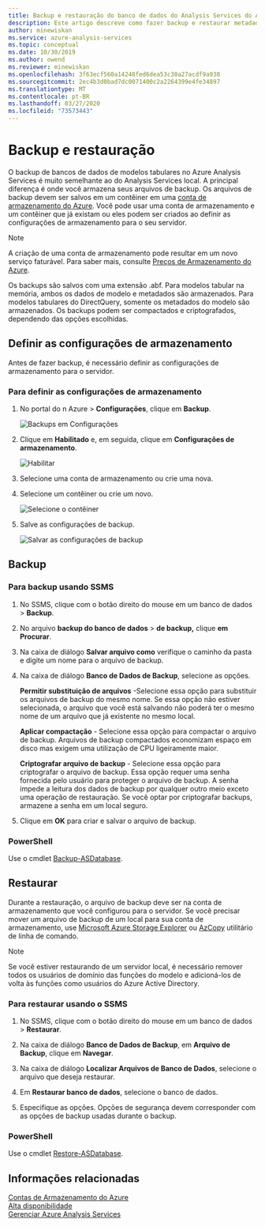 ```yaml
---
title: Backup e restauração do banco de dados do Analysis Services do Azure | Microsoft Docs
description: Este artigo descreve como fazer backup e restaurar metadados e dados do modelo de um banco de dados do Azure Analysis Services.
author: minewiskan
ms.service: azure-analysis-services
ms.topic: conceptual
ms.date: 10/30/2019
ms.author: owend
ms.reviewer: minewiskan
ms.openlocfilehash: 3f63ecf560a14248fed6dea53c30a27acdf9a938
ms.sourcegitcommit: 2ec4b3d0bad7dc0071400c2a2264399e4fe34897
ms.translationtype: MT
ms.contentlocale: pt-BR
ms.lasthandoff: 03/27/2020
ms.locfileid: "73573443"
---
```

# <a name="backup-and-restore"></a>Backup e restauração

O backup de bancos de dados de modelos tabulares no Azure Analysis Services é muito semelhante ao do Analysis Services local. A principal diferença é onde você armazena seus arquivos de backup. Os arquivos de backup devem ser salvos em um contêiner em uma [conta de armazenamento do Azure](../storage/common/storage-create-storage-account.md). Você pode usar uma conta de armazenamento e um contêiner que já existam ou eles podem ser criados ao definir as configurações de armazenamento para o seu servidor.

> [!NOTE]
> A criação de uma conta de armazenamento pode resultar em um novo serviço faturável. Para saber mais, consulte [Preços de Armazenamento do Azure](https://azure.microsoft.com/pricing/details/storage/blobs/).
> 
> 

Os backups são salvos com uma extensão .abf. Para modelos tabular na memória, ambos os dados de modelo e metadados são armazenados. Para modelos tabulares do DirectQuery, somente os metadados do modelo são armazenados. Os backups podem ser compactados e criptografados, dependendo das opções escolhidas.


## <a name="configure-storage-settings"></a>Definir as configurações de armazenamento
Antes de fazer backup, é necessário definir as configurações de armazenamento para o servidor.


### <a name="to-configure-storage-settings"></a>Para definir as configurações de armazenamento
1.  No portal do n Azure > **Configurações**, clique em **Backup**.

    ![Backups em Configurações](./media/analysis-services-backup/aas-backup-backups.png)

2.  Clique em **Habilitado** e, em seguida, clique em **Configurações de armazenamento**.

    ![Habilitar](./media/analysis-services-backup/aas-backup-enable.png)

3. Selecione uma conta de armazenamento ou crie uma nova.

4. Selecione um contêiner ou crie um novo.

    ![Selecione o contêiner](./media/analysis-services-backup/aas-backup-container.png)

5. Salve as configurações de backup.

    ![Salvar as configurações de backup](./media/analysis-services-backup/aas-backup-save.png)

## <a name="backup"></a>Backup

### <a name="to-backup-by-using-ssms"></a>Para backup usando SSMS

1. No SSMS, clique com o botão direito do mouse em um banco de dados > **Backup**.

2. No arquivo **backup do banco de dados** > **de backup,** clique **em Procurar**.

3. Na caixa de diálogo **Salvar arquivo como** verifique o caminho da pasta e digite um nome para o arquivo de backup. 

4. Na caixa de diálogo **Banco de Dados de Backup**, selecione as opções.

    **Permitir substituição de arquivos** -Selecione essa opção para substituir os arquivos de backup do mesmo nome. Se essa opção não estiver selecionada, o arquivo que você está salvando não poderá ter o mesmo nome de um arquivo que já existente no mesmo local.

    **Aplicar compactação** - Selecione essa opção para compactar o arquivo de backup. Arquivos de backup compactados economizam espaço em disco mas exigem uma utilização de CPU ligeiramente maior. 

    **Criptografar arquivo de backup** - Selecione essa opção para criptografar o arquivo de backup. Essa opção requer uma senha fornecida pelo usuário para proteger o arquivo de backup. A senha impede a leitura dos dados de backup por qualquer outro meio exceto uma operação de restauração. Se você optar por criptografar backups, armazene a senha em um local seguro.

5. Clique em **OK** para criar e salvar o arquivo de backup.


### <a name="powershell"></a>PowerShell
Use o cmdlet [Backup-ASDatabase](https://docs.microsoft.com/powershell/module/sqlserver/backup-asdatabase).

## <a name="restore"></a>Restaurar
Durante a restauração, o arquivo de backup deve ser na conta de armazenamento que você configurou para o servidor. Se você precisar mover um arquivo de backup de um local para sua conta de armazenamento, use [Microsoft Azure Storage Explorer](https://docs.microsoft.com/azure/vs-azure-tools-storage-manage-with-storage-explorer) ou [AzCopy](../storage/common/storage-use-azcopy.md) utilitário de linha de comando. 



> [!NOTE]
> Se você estiver restaurando de um servidor local, é necessário remover todos os usuários de domínio das funções do modelo e adicioná-los de volta às funções como usuários do Azure Active Directory.
> 
> 

### <a name="to-restore-by-using-ssms"></a>Para restaurar usando o SSMS

1. No SSMS, clique com o botão direito do mouse em um banco de dados > **Restaurar**.

2. Na caixa de diálogo **Banco de Dados de Backup**, em **Arquivo de Backup**, clique em **Navegar**.

3. Na caixa de diálogo **Localizar Arquivos de Banco de Dados**, selecione o arquivo que deseja restaurar.

4. Em **Restaurar banco de dados**, selecione o banco de dados.

5. Especifique as opções. Opções de segurança devem corresponder com as opções de backup usadas durante o backup.


### <a name="powershell"></a>PowerShell

Use o cmdlet [Restore-ASDatabase](https://docs.microsoft.com/powershell/module/sqlserver/restore-asdatabase).


## <a name="related-information"></a>Informações relacionadas

[Contas de Armazenamento do Azure](../storage/common/storage-create-storage-account.md)  
[Alta disponibilidade](analysis-services-bcdr.md)     
[Gerenciar Azure Analysis Services](analysis-services-manage.md)
